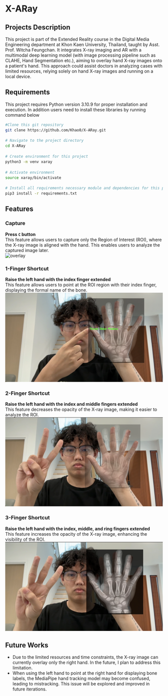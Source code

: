 # X-ARay
## Projects Description
This project is part of the Extended Reality course in the Digital Media Engineering department at Khon Kaen University, Thailand, taught by Asst. Prof. Witcha Feungchan. It integrates X-ray imaging and AR with a multimodal deep learning model (with image processing pipeline such as CLAHE, Hand Segmentation etc.), aiming to overlay hand X-ray images onto a patient's hand. This approach could assist doctors in analyzing cases with limited resources, relying solely on hand X-ray images and running on a local device.

## Requirements
This project requires Python version 3.10.9 for proper installation and execution.
In addition users need to install these libraries by running command below
```bash
#Clone this git repository
git clone https://github.com/Khao0/X-ARay.git

# Navigate to the project directory
cd X-ARay

# Create environment for this project
python3 -m venv xaray 

# Activate environment
source xaray/bin/activate

# Install all requirements necessary module and dependencies for this project 
pip3 install -r requirements.txt
```

## Features  

### Capture  
**Press `C` button**  
This feature allows users to capture only the Region of Interest (ROI), where the X-ray image is aligned with the hand. This enables users to analyze the captured image later.  
<img src="Figs/overlay.png" alt="overlay">

### 1-Finger Shortcut  
**Raise the left hand with the index finger extended**  
This feature allows users to point at the ROI region with their index finger, displaying the formal name of the bone.  
<img src="Figs/1fin.png" alt="1fin">

### 2-Finger Shortcut  
**Raise the left hand with the index and middle fingers extended**  
This feature decreases the opacity of the X-ray image, making it easier to analyze the ROI.  
<img src="Figs/2fin.png" alt="2fin">

### 3-Finger Shortcut  
**Raise the left hand with the index, middle, and ring fingers extended**  
This feature increases the opacity of the X-ray image, enhancing the visibility of the ROI.  
<img src="Figs/3fin.png" alt="3fin">



## Future Works  
- Due to the limited resources and time constraints, the X-ray image can currently overlay only the right hand. In the future, I plan to address this limitation.  
- When using the left hand to point at the right hand for displaying bone labels, the MediaPipe hand tracking model may become confused, leading to mistracking. This issue will be explored and improved in future iterations.  
